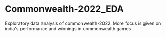 # Commonwealth-2022_EDA

Exploratory data analysis of commonwealth-2022.
More focus is given on india's performance and winnings in commonwealth games
